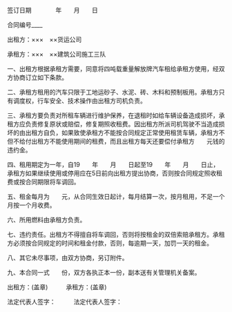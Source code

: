 
 


签订日期　　　　年　　月　　日


合同编号____


出租方：×××　××货运公司


承租方：×××　××建筑公司施工三队


一、出租方根据承租方需要，同意将四吨载重量解放牌汽车租给承租方使用，经双方协商订立如下条款。


二、承租方租用的汽车只限于工地运砂子、水泥、砖、木料和预制板用。承租方只有调度权，行车安全、技术操作由出租方司机负责。


三、承租方要负责对所租车辆进行维护保养，在退租时如给车辆设备造成损坏，承租方应负责修复原状或赔偿，修复期照收租费。因出租方所派司机驾驶不当造成损坏的由出租方自负，如果致使承租方不能按合同规定正常使用租赁车辆，承租方不但不给付出租方不能使用期间的租费，而且出租方每天还要偿付承租方　　元钱的违约金。


四、租用期定为一年，自19　　年　　月　　日起至19　　年　　月　　日止，承租方如果继续使用或停用应在5日前向出租方提出协商，否则按合同规定照收租费或按合同期限将车调回。


五、租金每月为　　元，从合同生效日起计，每月结算一次，按月租用，不足一个月按一个月收费。


六、所用燃料由承租方负责。


七、违约责任。出租方不得擅自将车调回，否则将按租金的双倍索赔承租方。承租方必须按合同规定的时间和租金付款，否则，每逾期一天，加罚一天的租金。


八、其它未尽事项，由双方协商，另订附件。


九、本合同一式　　份，双方各执正本一份，副本送有关管理机关备案。


出租方：(盖章)　　　承租方：(盖章)


法定代表人签字：　　　法定代表人签字：
 


 

 
 
 
 
 
  


  
 

  


  


  
 
 
 
 

